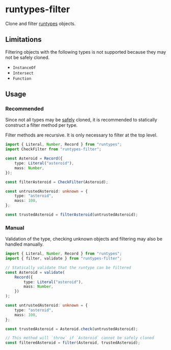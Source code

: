 # runtypes-filter

Clone and filter [runtypes][runtypes] objects.

## Limitations

Filtering objects with the following types is not supported because
they may not be safely cloned.

- `InstanceOf`
- `Intersect`
- `Function`

## Usage

### Recommended

Since not all types may be [safely](#limitations) cloned, it is
recommended to statically construct a filter method per type.

Filter methods are recursive. It is only necessary to filter at
the top level.

```ts
import { Literal, Number, Record } from "runtypes";
import CheckFilter from "runtypes-filter";

const Asteroid = Record({
	type: Literal("asteroid"),
	mass: Number,
});

const filterAsteroid = CheckFilter(Asteroid);

const untrustedAsteroid: unknown = {
	type: "asteroid",
	mass: 100,
};

const trustedAsteroid = filterAsteroid(untrustedAsteroid);
```

### Manual

Validation of the type, checking unknown objects and filtering may also
be handled manually.

```ts
import { Literal, Number, Record } from "runtypes";
import { filter, validate } from "runtypes-filter";

// Statically validate that the runtype can be filtered
const Asteroid = validate(
	Record({
		type: Literal("asteroid"),
		mass: Number,
	})
);

const untrustedAsteroid: unknown = {
	type: "asteroid",
	mass: 100,
};

const trustedAsteroid = Asteroid.check(untrustedAsteroid);

// This method will `throw` if `Asteroid` cannot be safely cloned
const filteredAsteroid = filter(Asteroid, trustedAsteroid);
```

[runtypes]: https://github.com/pelotom/runtypes
